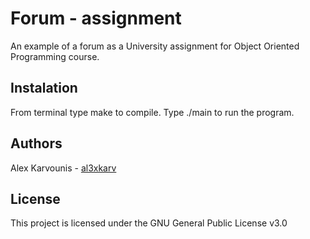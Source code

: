 # Forum - assignment
An example of a forum as a University assignment for Object Oriented Programming course.

## Instalation
From terminal type make to compile.
Type ./main to run the program.

## Authors

Alex Karvounis - [al3xkarv](https://github.com/al3xkarv)

## License

This project is licensed under the GNU General Public License v3.0
